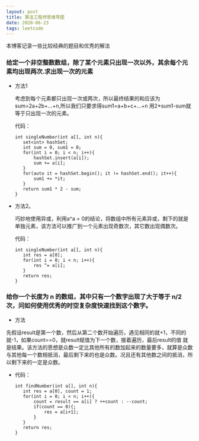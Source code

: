```yaml
---
layout: post
title: 算法工程师思维导图 
date: 2020-06-23
tags: leetcode    
---
```


本博客记录一些比较经典的题目和优秀的解法



### 给定一个非空整数数组，除了某个元素只出现一次以外，其余每个元素均出现两次.求出现一次的元素


- 方法1

  考虑到每个元素都只出现一次或两次，所以最终结果的和应该为sum=2a+2b+…+n,所以我们只要求得sum1=a+b+c+…+n 用2*sum1-sum就等于只出现一次的元素。  

  代码：  

  `int singleNumber(int a[], int n){`  
  `   set<int> hashSet;`  
  `   int sum = 0, sum1 = 0;`  
  `   for(int i = 0; i < n; i++){`  
  `       hashSet.insert(a[i]);`  
  `       sum += a[i];`  
  `   }`  
  `   for(auto it = hashSet.begin(); it != hashSet.end(); it++){`  
  `       sum1 += *it;`  
  `   }`  
  `   return sum1 * 2 - sum;`  
  `}`  

  
- 方法2。

  巧妙地使用异或，利用a^a = 0的结论，将数组中所有元素异或，剩下的就是单独元素，该方法可以推广到一个元素出现奇数次，其它数出现偶数次。  

  代码：  

  `int singleNumber(int a[], int n){`  
  `   int res = a[0];`  
  `   for(int i = 0; i < n; i++){`  
  `       res ^= a[i];`  
  `   }`  
  `   return res;`  
  `}`  


### 给你一个长度为 n 的数组，其中只有一个数字出现了大于等于 n/2 次，问如何使用优秀的时空复杂度快速找到这个数字。

- 方法

先假设result是第一个数，然后从第二个数开始遍历，遇见相同的就+1，不同的就-1，如果count==0，就result赋值为下一个数，接着遍历，最后result的值 就是结果。该方法的思想是众数一定比其他所有的数加起来的数量要多，就算是众数与其他每一个数相抵消，最后剩下来的也是众数。况且还有其他数之间的抵消，所以剩下来的一定是众数。  


- 代码：  

  `int findNumber(int a[], int n){`  
  `   int res = a[0], count = 1;`  
  `   for(int i = 0; i < n; i++){`  
  `       count = result == a[i] ? ++count : --count;`    
  `       if(count == 0){;`  
  `           res = a[i+1];`   
  `       }`    
  `   }`  
  `   return res;`  
  `}`  

